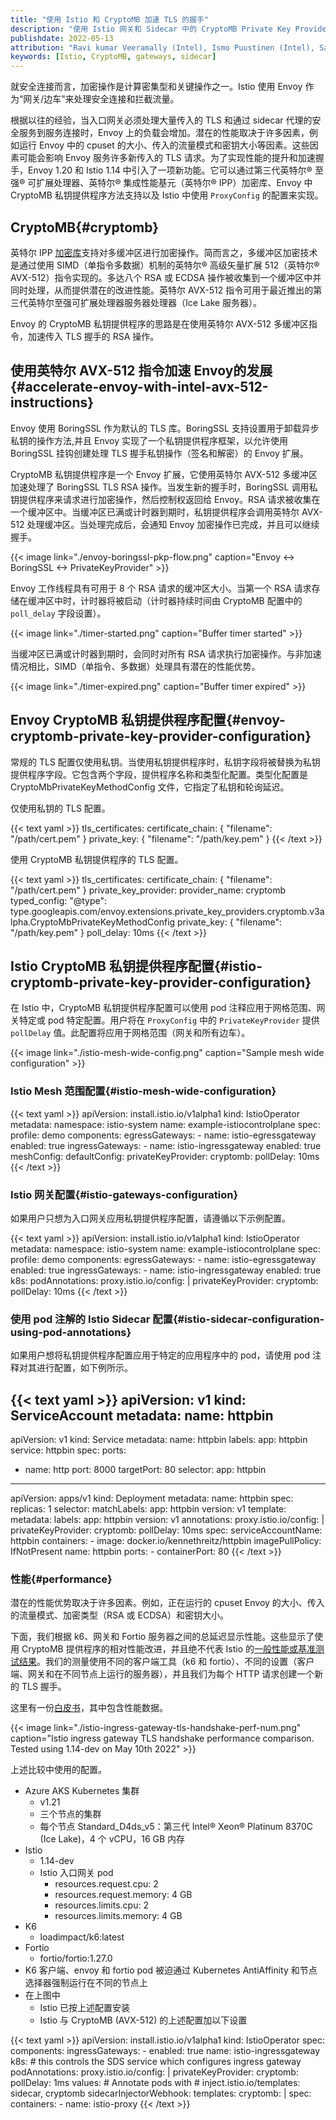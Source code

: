 ```yaml
---
title: "使用 Istio 和 CryptoMB 加速 TLS 的握手"
description: "使用 Istio 网关和 Sidecar 中的 CryptoMB Private Key Provider 配置加速 TLS 握手。"
publishdate: 2022-05-13
attribution: "Ravi kumar Veeramally (Intel), Ismo Puustinen (Intel), Sakari Poussa (Intel)"
keywords: [Istio, CryptoMB, gateways, sidecar]
---
```


就安全连接而言，加密操作是计算密集型和关键操作之一。Istio 使用 Envoy 作为“网关/边车”来处理安全连接和拦截流量。

根据以往的经验，当入口网关必须处理大量传入的 TLS 和通过 sidecar 代理的安全服务到服务连接时，Envoy 上的负载会增加。潜在的性能取决于许多因素，例如运行 Envoy 中的 cpuset 的大小、传入的流量模式和密钥大小等因素。这些因素可能会影响 Envoy 服务许多新传入的 TLS 请求。为了实现性能的提升和加速握手，Envoy 1.20 和 Istio 1.14 中引入了一项新功能。它可以通过第三代英特尔® 至强® 可扩展处理器、英特尔® 集成性能基元（英特尔® IPP）加密库、Envoy 中 CryptoMB 私钥提供程序方法支持以及 Istio 中使用 `ProxyConfig` 的配置来实现。

## CryptoMB{#cryptomb}

英特尔 IPP [加密库](https://github.com/intel/ipp-crypto/tree/develop/sources/ippcp/crypto_mb)支持对多缓冲区进行加密操作。简而言之，多缓冲区加密技术是通过使用 SIMD（单指令多数据）机制的英特尔® 高级矢量扩展 512（英特尔® AVX-512）指令实现的。多达八个 RSA 或 ECDSA 操作被收集到一个缓冲区中并同时处理，从而提供潜在的改进性能。英特尔 AVX-512 指令可用于最近推出的第三代英特尔至强可扩展处理器服务器处理器（Ice Lake 服务器）。

Envoy 的 CryptoMB 私钥提供程序的思路是在使用英特尔 AVX-512 多缓冲区指令，加速传入 TLS 握手的 RSA 操作。

## 使用英特尔 AVX-512 指令加速 Envoy的发展{#accelerate-envoy-with-intel-avx-512-instructions}

Envoy 使用 BoringSSL 作为默认的 TLS 库。BoringSSL 支持设置用于卸载异步私钥的操作方法,并且 Envoy 实现了一个私钥提供程序框架，以允许使用 BoringSSL 挂钩创建处理 TLS 握手私钥操作（签名和解密）的 Envoy 扩展。

CryptoMB 私钥提供程序是一个 Envoy 扩展，它使用英特尔 AVX-512 多缓冲区加速处理了 BoringSSL TLS RSA 操作。当发生新的握手时，BoringSSL 调用私钥提供程序来请求进行加密操作，然后控制权返回给 Envoy。RSA 请求被收集在一个缓冲区中。当缓冲区已满或计时器到期时，私钥提供程序会调用英特尔 AVX-512 处理缓冲区。当处理完成后，会通知 Envoy 加密操作已完成，并且可以继续握手。

{{< image link="./envoy-boringssl-pkp-flow.png" caption="Envoy <-> BoringSSL <-> PrivateKeyProvider" >}}

Envoy 工作线程具有可用于 8 个 RSA 请求的缓冲区大小。当第一个 RSA 请求存储在缓冲区中时，计时器将被启动（计时器持续时间由 CryptoMB 配置中的 `poll_delay` 字段设置）。

{{< image link="./timer-started.png" caption="Buffer timer started" >}}

当缓冲区已满或计时器到期时，会同时对所有 RSA 请求执行加密操作。与非加速情况相比，SIMD（单指令、多数据）处理具有潜在的性能优势。

{{< image link="./timer-expired.png" caption="Buffer timer expired" >}}

## Envoy CryptoMB 私钥提供程序配置{#envoy-cryptomb-private-key-provider-configuration}

常规的 TLS 配置仅使用私钥。当使用私钥提供程序时，私钥字段将被替换为私钥提供程序字段。它包含两个字段，提供程序名称和类型化配置。类型化配置是 CryptoMbPrivateKeyMethodConfig 文件，它指定了私钥和轮询延迟。

仅使用私钥的 TLS 配置。

{{< text yaml >}}
tls_certificates:
  certificate_chain: { "filename": "/path/cert.pem" }
  private_key: { "filename": "/path/key.pem" }
{{< /text >}}

使用 CryptoMB 私钥提供程序的 TLS 配置。

{{< text yaml >}}
tls_certificates:
  certificate_chain: { "filename": "/path/cert.pem" }
  private_key_provider:
    provider_name: cryptomb
    typed_config:
      "@type": type.googleapis.com/envoy.extensions.private_key_providers.cryptomb.v3alpha.CryptoMbPrivateKeyMethodConfig
      private_key: { "filename": "/path/key.pem" }
      poll_delay: 10ms
{{< /text >}}

## Istio CryptoMB 私钥提供程序配置{#istio-cryptomb-private-key-provider-configuration}

在 Istio 中，CryptoMB 私钥提供程序配置可以使用 pod 注释应用于网格范围、网关特定或 pod 特定配置。用户将在 `ProxyConfig` 中的 `PrivateKeyProvider` 提供 `pollDelay` 值。此配置将应用于网格范围（网关和所有边车）。

{{< image link="./istio-mesh-wide-config.png" caption="Sample mesh wide configuration" >}}

### Istio Mesh 范围配置{#istio-mesh-wide-configuration}

{{< text yaml >}}
apiVersion: install.istio.io/v1alpha1
kind: IstioOperator
metadata:
  namespace: istio-system
  name: example-istiocontrolplane
spec:
  profile: demo
  components:
    egressGateways:
    - name: istio-egressgateway
      enabled: true
    ingressGateways:
    - name: istio-ingressgateway
      enabled: true
  meshConfig:
    defaultConfig:
      privateKeyProvider:
        cryptomb:
          pollDelay: 10ms
{{< /text >}}

### Istio 网关配置{#istio-gateways-configuration}

如果用户只想为入口网关应用私钥提供程序配置，请遵循以下示例配置。

{{< text yaml >}}
apiVersion: install.istio.io/v1alpha1
kind: IstioOperator
metadata:
  namespace: istio-system
  name: example-istiocontrolplane
spec:
  profile: demo
  components:
    egressGateways:
    - name: istio-egressgateway
      enabled: true
    ingressGateways:
    - name: istio-ingressgateway
      enabled: true
      k8s:
        podAnnotations:
          proxy.istio.io/config: |
            privateKeyProvider:
              cryptomb:
                pollDelay: 10ms
{{< /text >}}

### 使用 pod 注解的 Istio Sidecar 配置{#istio-sidecar-configuration-using-pod-annotations}

如果用户想将私钥提供程序配置应用于特定的应用程序中的 pod，请使用 pod 注释对其进行配置，如下例所示。

{{< text yaml >}}
apiVersion: v1
kind: ServiceAccount
metadata:
  name: httpbin
---
apiVersion: v1
kind: Service
metadata:
  name: httpbin
  labels:
    app: httpbin
    service: httpbin
spec:
  ports:
  - name: http
    port: 8000
    targetPort: 80
  selector:
    app: httpbin
---
<!-- markdownlint-disable-file MD007 -->
apiVersion: apps/v1
kind: Deployment
metadata:
  name: httpbin
spec:
  replicas: 1
  selector:
    matchLabels:
      app: httpbin
      version: v1
  template:
    metadata:
      labels:
        app: httpbin
        version: v1
      annotations:
        proxy.istio.io/config: |
          privateKeyProvider:
            cryptomb:
              pollDelay: 10ms
    spec:
      serviceAccountName: httpbin
      containers:
      - image: docker.io/kennethreitz/httpbin
        imagePullPolicy: IfNotPresent
        name: httpbin
        ports:
        - containerPort: 80
{{< /text >}}

### 性能{#performance}

潜在的性能优势取决于许多因素。例如，正在运行的 cpuset Envoy 的大小、传入的流量模式、加密类型（RSA 或 ECDSA）和密钥大小。

下面，我们根据 k6、网关和 Fortio 服务器之间的总延迟显示性能。这些显示了使用 CryptoMB 提供程序的相对性能改进，并且绝不代表 Istio 的[一般性能或基准测试结果](/zh/docs/ops/deployment/performance-and-scalability/)。我们的测量使用不同的客户端工具（k6 和 fortio）、不同的设置（客户端、网关和在不同节点上运行的服务器），并且我们为每个 HTTP 请求创建一个新的 TLS 握手。

这里有一份[白皮书](https://www.intel.com/content/www/us/en/architecture-and-technology/crypto-acceleration-in-xeon-scalable-processors-wp.html)，其中包含性能数据。

{{< image link="./istio-ingress-gateway-tls-handshake-perf-num.png" caption="Istio ingress gateway TLS handshake performance comparison. Tested using 1.14-dev on May 10th 2022" >}}

上述比较中使用的配置。

* Azure AKS Kubernetes 集群
    * v1.21
    * 三个节点的集群
    * 每个节点 Standard_D4ds_v5：第三代 Intel® Xeon® Platinum 8370C (Ice Lake)，4 个 vCPU，16 GB 内存
* Istio
    * 1.14-dev
    * Istio 入口网关 pod
        * resources.request.cpu: 2
        * resources.request.memory: 4 GB
        * resources.limits.cpu: 2
        * resources.limits.memory: 4 GB
* K6
    * loadimpact/k6:latest
* Fortio
    * fortio/fortio:1.27.0
* K6 客户端、envoy 和 fortio pod 被迫通过 Kubernetes AntiAffinity 和节点选择器强制运行在不同的节点上
* 在上图中
    * Istio 已按上述配置安装
    * Istio 与 CryptoMB (AVX-512) 的上述配置加以下设置

{{< text yaml >}}
apiVersion: install.istio.io/v1alpha1
kind: IstioOperator
spec:
  components:
    ingressGateways:
    - enabled: true
      name: istio-ingressgateway
      k8s:
        # this controls the SDS service which configures ingress gateway
        podAnnotations:
          proxy.istio.io/config: |
            privateKeyProvider:
              cryptomb:
                pollDelay: 1ms
  values:
    # Annotate pods with
    #     inject.istio.io/templates: sidecar, cryptomb
    sidecarInjectorWebhook:
      templates:
        cryptomb: |
          spec:
            containers:
            - name: istio-proxy
{{< /text >}}

